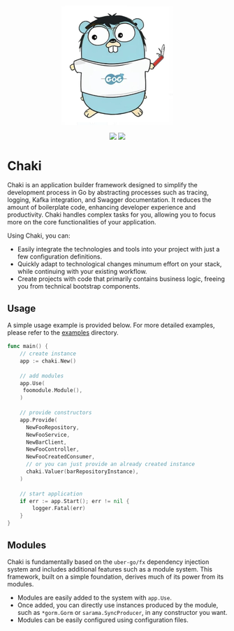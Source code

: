 
<p align="center">
  <img src="./logo.png" width=256 />
</p>

<div align="center"> 
<img src="https://github.com/Trendyol/chaki/actions/workflows/golangci-lint.yml/badge.svg" />
<img src="https://img.shields.io/badge/License-MIT-yellow.svg">
</div>


# Chaki

Chaki is an application builder framework designed to simplify the development process in Go by abstracting processes such as tracing, logging, Kafka integration, and Swagger documentation. It reduces the amount of boilerplate code, enhancing developer experience and productivity. Chaki handles complex tasks for you, allowing you to focus more on the core functionalities of your application.

Using Chaki, you can:

- Easily integrate the technologies and tools into your project with just a few configuration definitions.
- Quickly adapt to technological changes minumum effort on your stack, while continuing with your existing workflow.
- Create projects with code that primarily contains business logic, freeing you from technical bootstrap components.

## Usage

A simple usage example is provided below. For more detailed examples, please refer to the [examples](https://github.com/Trendyol/chaki) directory.

```go
func main() {
	// create instance
	app := chaki.New()

	// add modules
	app.Use(
	 foomodule.Module(),
	)

	// provide constructors
	app.Provide(
	  NewFooRepository,
	  NewFooService,
	  NewBarClient,
	  NewFooController,
	  NewFooCreatedConsumer,
	  // or you can just provide an already created instance
	  chaki.Valuer(barRepositoryInstance),
	)

	// start application
	if err := app.Start(); err != nil {
	    logger.Fatal(err)
	}
}
```

## Modules

Chaki is fundamentally based on the `uber-go/fx` dependency injection system and includes additional features such as a module system. This framework, built on a simple foundation, derives much of its power from its modules.

- Modules are easily added to the system with `app.Use`.
- Once added, you can directly use instances produced by the module, such as `*gorm.Gorm` or `sarama.SyncProducer`, in any constructor you want.
- Modules can be easily configured using configuration files.
